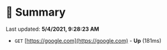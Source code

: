 # 📖 Summary
Last updated: **5/4/2021, 9:28:23 AM**

- `GET` [https://google.com](https://google.com) - **Up** (181ms)
